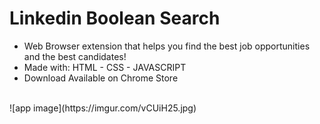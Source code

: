 # Linkedin Boolean Search
- Web Browser extension that helps you find the best job opportunities and the best candidates!
- Made with: HTML - CSS - JAVASCRIPT
- Download Available on Chrome Store
<br>
![app image](https://imgur.com/vCUiH25.jpg)
